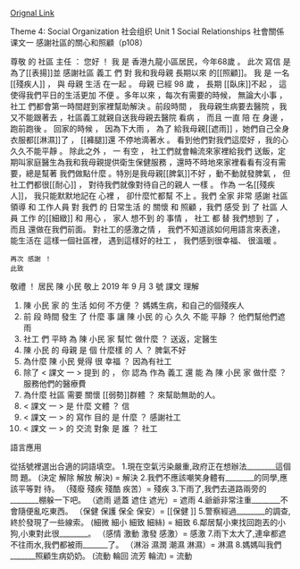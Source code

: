 [Orignal Link](https://cishk.schoology.com/attachment/2419523340/docviewer)

Theme 4: Social Organization 社会组织 Unit 1 Social Relationships 社會關係
课文一 感謝社區的關心和照顧（p108）

尊敬 的 社區 主任 ：
	您好 ！ 我 是 香港九龍小區居民，今年68歲 。 此次 寫信 是 為了[[表揚]]並 感謝社區 義工 們 對 我和我母親 長期以來 的[[照顧]]。
	我 是 一名 [[殘疾人]] ， 與 母親 生活 在一起 。 母親 已經 98 歲 ， 長期 [[臥床]]不起 ， 這使得我們平日的生活更加 不便 。多年以來 ，每次有需要的時候， 無論大小事 ，社工 們都會第一時間趕到家裡幫助解決 。前段時間 ， 我母親生病要去醫院 ，我又不能跟著去 ，社區義工就親自送我母親去醫院 看病 ， 而且 一直 陪 在 身邊 ， 跑前跑後 。 回家的時候 ， 因為下大雨 ， 為了 給我母親[[遮雨]] ，她們自己全身衣服都[[淋濕]]了 ， [[褲腿]]還 不停地滴著水 。 看到他們對我們這麼好 ，我的心久久不能平靜 。
	除此之外 ， 一 有空 ， 社工們就會輪流來家裡給我們 送飯，定期叫家庭醫生為我和我母親提供衛生保健服務 ，還時不時地來家裡看看有沒有需要，總是幫著
	我們做點什麼 。特別是我母親[[脾氣]]不好 ，動不動就發脾氣 ， 但社工們都很[[耐心]] ， 對待我們就像對待自己的親人 一樣 。 作為 一名[[殘疾人]]， 我只能默默地記在 心裡 ， 卻什麼忙都幫 不上 。我們 全家 非常 感謝 社區 領導 和 工作人員 對 我們 的 日常生活 的 關懷 和 照顧 ，我們 感受 到 了 社區 人員 工作 的[[細緻]] 和 用心 ， 家人 想不到 的 事情 ， 社工 都 替 我們想到 了 ， 而且 還做在我們前面。 對社工的感激之情 ， 我們不知道該如何用語言來表達， 能生活在 這樣一個社區裡， 遇到這樣好的社工 ， 我們感到很幸福、 很溫暖 。

	再次 感謝 ！
	此致
敬禮 ！
居民
陳 小民 敬上
2019 年 9 月 3 號
課文 理解

1. 陳 小民 家 的 生活 如何 不方便 ？
媽媽生病，和自己的個殘疾人
2. 前 段 時間 發生 了 什麼 事 讓 陳 小民 的 心 久久 不能 平靜 ？
他們幫他們遮雨
3. 社工 們 平時 為 陳 小民 家 幫忙 做什麼 ？
	送返，定醫生
4. 陳 小民 的 母親 是 個 什麼樣 的 人 ？
脾氣不好
5. 為什麼 陳 小民 覺得 很 幸福 ？
因為有社工
6. 除了 < 課文 一 > 提到 的 ， 你 認為 作為 義工 還 能 為 陳 小民 家 做什麼 ？
服務他們的醫療費
7. 為什麼 社區 需要 關懷 [[弱勢]]群體 ？
來幫助無助的人。
8. < 課文 一 > 是 什麼 文體 ？
信
9. < 課文 一 > 的 寫作 目的 是 什麼 ？
感謝社工
10. < 課文 一 > 的 交流 對象 是 誰 ？
社工

語言應用

從括號裡選出合適的詞語填空。
1.現在空氣污染嚴重,政府正在想辦法________這個問
 題。
 (決定 解除 解放 解決) = 解決
2.我們不應該嘲笑身體有________的同學,應該平等對
 待。
 （殘廢 殘疾 殘酷 疾苦）= 殘疾
 3.下雨了,我們去道路兩旁的________棚躲一下吧。
 （遮雨 遞蓋 遮住 遮光）= 遮雨
 4.爺爺非常注重________不會隨便亂吃東西。
 （保健 保護 保全 保安）= [[保健 ]]
 5.警察經過________的調查,終於發現了一些線索。
 (細微 細小 細致 細絲) = 細致 
6.鄰居幫小東找回跑丟的小狗,小東對此很________。
 （感情 激動 激發 感激）= 感激
7.雨下太大了,連傘都遮不往雨水,我們都被雨_______了。
 （淋浴 濕潤 潮濕 淋濕）= 淋濕
8.媽媽叫我們_______照顧生病奶奶。
 (流動 輪回 流芳 輪流) = 流動
